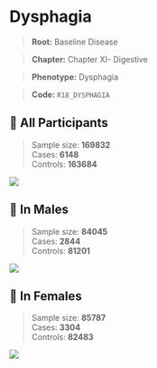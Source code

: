 # Dysphagia

> **Root:** Baseline Disease  

> **Chapter:** Chapter XI- Digestive  

> **Phenotype:** Dysphagia  

> **Code:** `R18_DYSPHAGIA`

## 🧪 All Participants  
> Sample size: **169832**  
> Cases: **6148**  
> Controls: **163684**
<img src="/Disease/Figures/ALL/Incidence/R18_DYSPHAGIA.png"/>
<CsvTable src="/public/Disease/Data/ALL/Incidence/COX_R18_DYSPHAGIA.csv" label="🔍 View full results" />

## 👨 In Males  
> Sample size: **84045**  
> Cases: **2844**  
> Controls: **81201**
<img src="/Disease/Figures/Male/Incidence/R18_DYSPHAGIA.png"/>
<CsvTable src="/public/Disease/Data/Male/Incidence/COX_R18_DYSPHAGIA.csv" label="🔍 View full results" />

## 👩 In Females  
> Sample size: **85787**  
> Cases: **3304**  
> Controls: **82483**
<img src="/Disease/Figures/Female/Incidence/R18_DYSPHAGIA.png"/>
<CsvTable src="/public/Disease/Data/Female/Incidence/COX_R18_DYSPHAGIA.csv" label="🔍 View full results" />
